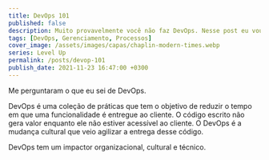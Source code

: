 ```yaml
---
title: DevOps 101
published: false
description: Muito provavelmente você não faz DevOps. Nesse post eu vou caminha pelas definições do que é DevOps e vou mostrar como não é apenas usar ferramentas.
tags: [DevOps, Gerenciamento, Processos]
cover_image: /assets/images/capas/chaplin-modern-times.webp
series: Level Up
permalink: /posts/devop-101
publish_date: 2021-11-23 16:47:00 +0300
---
```


Me perguntaram o que eu sei de DevOps.

DevOps é uma coleção de práticas que tem o objetivo de reduzir o tempo em que uma funcionalidade é entregue ao cliente. O código escrito não gera valor enquanto ele não estiver acessível ao cliente. O DevOps é a mudança cultural que veio agilizar a entrega desse código.

DevOps tem um impactor organizacional, cultural e técnico.
